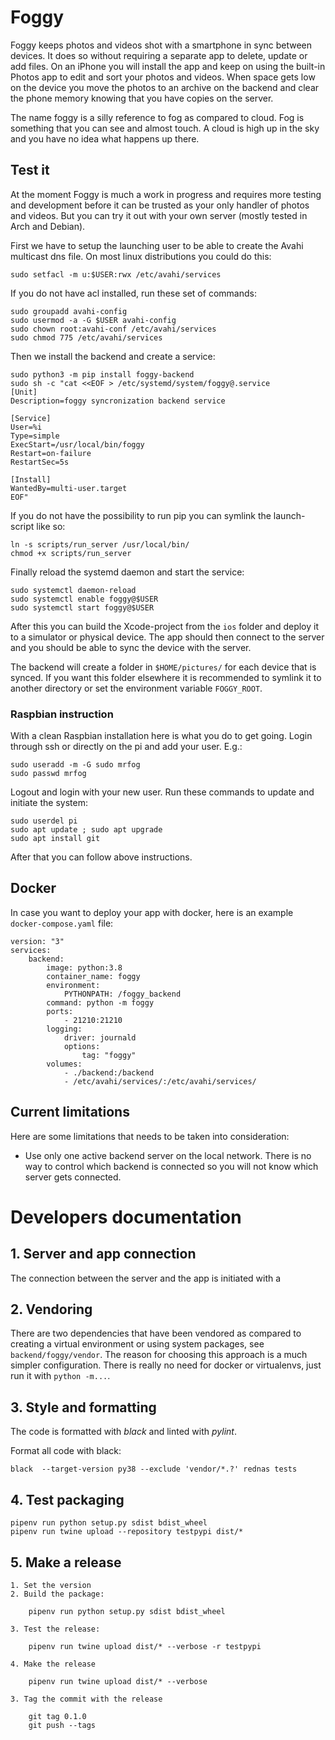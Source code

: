 # Foggy

Foggy keeps photos and videos shot with a smartphone in sync between devices. 
It does so without requiring a separate app to delete, update or add files. 
On an iPhone you will install the app and keep on using the built-in Photos
app to edit and sort your photos and videos. When space gets low on the device
you move the photos to an archive on the backend and clear the phone memory 
knowing that you have copies on the server.

The name foggy is a silly reference to fog as compared to cloud. Fog is
something that you can see and almost touch. A cloud is high up in the sky and
you have no idea what happens up there.

## Test it

At the moment Foggy is much a work in progress and requires more testing and 
development before it can be trusted as your only handler of photos and videos.
But you can try it out with your own server (mostly tested in Arch and Debian).

First we have to setup the launching user to be able to create the Avahi 
multicast dns file. On most linux distributions you could do this:

    sudo setfacl -m u:$USER:rwx /etc/avahi/services

If you do not have acl installed, run these set of commands:

    sudo groupadd avahi-config
    sudo usermod -a -G $USER avahi-config
    sudo chown root:avahi-conf /etc/avahi/services
    sudo chmod 775 /etc/avahi/services

Then we install the backend and create a service:

    sudo python3 -m pip install foggy-backend
    sudo sh -c "cat <<EOF > /etc/systemd/system/foggy@.service
    [Unit]
    Description=foggy syncronization backend service

    [Service]
    User=%i
    Type=simple
    ExecStart=/usr/local/bin/foggy
    Restart=on-failure
    RestartSec=5s

    [Install]
    WantedBy=multi-user.target
    EOF"

If you do not have the possibility to run pip you can symlink the launch-script
like so:

    ln -s scripts/run_server /usr/local/bin/
    chmod +x scripts/run_server

Finally reload the systemd daemon and start the service:

    sudo systemctl daemon-reload
    sudo systemctl enable foggy@$USER
    sudo systemctl start foggy@$USER
    
After this you can build the Xcode-project from the `ios` folder and deploy it to
a simulator or physical device. The app should then connect to the server and you
should be able to sync the device with the server.

The backend will create a folder in `$HOME/pictures/` for each device that is 
synced. If you want this folder elsewhere it is recommended to symlink it to
another directory or set the environment variable `FOGGY_ROOT`.


### Raspbian instruction

With a clean Raspbian installation here is what you do to get going. Login through
ssh or directly on the pi and add your user. E.g.:

    sudo useradd -m -G sudo mrfog
    sudo passwd mrfog

Logout and login with your new user. Run these commands to update and initiate the
system:

    sudo userdel pi
    sudo apt update ; sudo apt upgrade
    sudo apt install git
    
After that you can follow above instructions.


## Docker

In case you want to deploy your app with docker, here is an example 
`docker-compose.yaml` file:

    version: "3"
    services:
        backend:
            image: python:3.8
            container_name: foggy
            environment:
                PYTHONPATH: /foggy_backend
            command: python -m foggy
            ports:
                - 21210:21210
            logging:
                driver: journald
                options:
                    tag: "foggy"
            volumes:
                - ./backend:/backend
                - /etc/avahi/services/:/etc/avahi/services/

## Current limitations

Here are some limitations that needs to be taken into consideration:

- Use only one active backend server on the local network. There is no way to control
which backend is connected so you will not know which server gets connected.


# Developers documentation


## 1. Server and app connection

The connection between the server and the app is initiated with a 

## 2. Vendoring

There are two dependencies that have been vendored as compared to creating a
virtual environment or using system packages, see `backend/foggy/vendor`. The
reason for choosing this approach is a much simpler configuration. There is
really no need for docker or virtualenvs, just run it with `python -m...`.

## 3. Style and formatting

The code is formatted with *black* and linted with *pylint*.

Format all code with black:

    black  --target-version py38 --exclude 'vendor/*.?' rednas tests

## 4. Test packaging

    pipenv run python setup.py sdist bdist_wheel
    pipenv run twine upload --repository testpypi dist/*


## 5. Make a release

    1. Set the version
    2. Build the package:

        pipenv run python setup.py sdist bdist_wheel

    3. Test the release:
        
        pipenv run twine upload dist/* --verbose -r testpypi

    4. Make the release
       
        pipenv run twine upload dist/* --verbose
    
    3. Tag the commit with the release

        git tag 0.1.0
        git push --tags
